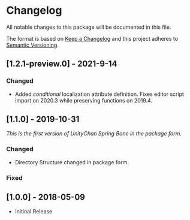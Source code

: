 # Changelog
All notable changes to this package will be documented in this file.

The format is based on [Keep a Changelog](http://keepachangelog.com/en/1.0.0/)
and this project adheres to [Semantic Versioning](http://semver.org/spec/v2.0.0.html).

## [1.2.1-preview.0] - 2021-9-14
### Changed
- Added *conditional* localization attribute definition. Fixes editor script import on 2020.3 while preserving functions on 2019.4.

## [1.1.0] - 2019-10-31
*This is the first version of UnityChan Spring Bone in the package form.*

### Changed
- Directory Structure changed in package form.

### Fixed

## [1.0.0] - 2018-05-09
- Initinal Release
